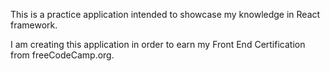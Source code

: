 This is a practice application intended to showcase my knowledge in React framework.

I am creating this application in order to earn my Front End Certification from freeCodeCamp.org.